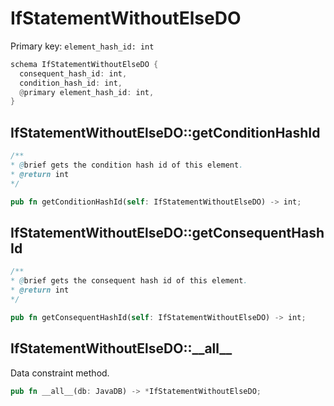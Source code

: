 # IfStatementWithoutElseDO

Primary key: `element_hash_id: int`

```rust
schema IfStatementWithoutElseDO {
  consequent_hash_id: int,
  condition_hash_id: int,
  @primary element_hash_id: int,
}
```
## IfStatementWithoutElseDO::getConditionHashId

```java
/**
* @brief gets the condition hash id of this element.
* @return int
*/
```
```rust
pub fn getConditionHashId(self: IfStatementWithoutElseDO) -> int;
```
## IfStatementWithoutElseDO::getConsequentHashId

```java
/**
* @brief gets the consequent hash id of this element.
* @return int
*/
```
```rust
pub fn getConsequentHashId(self: IfStatementWithoutElseDO) -> int;
```
## IfStatementWithoutElseDO::\_\_all\_\_

Data constraint method.

```rust
pub fn __all__(db: JavaDB) -> *IfStatementWithoutElseDO;
```
